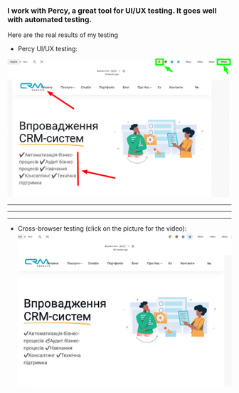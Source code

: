 ### I work with Percy, a great tool for UI/UX testing. It goes well with automated testing. 
Here are the real results of my testing

- Percy UI/UX testing:

![Bug1](https://github.com/SerhiiQAA/PercyTests/blob/main/images/Bug1.png)
___________________
___________
___________

- Cross-browser testing (click on the picture for the video):
![Bug1](https://github.com/SerhiiQAA/PercyTests/blob/main/images/CrossbrowserTest.gif)
